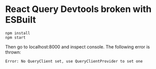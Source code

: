 # React Query Devtools broken with ESBuilt

```
npm install
npm start
```

Then go to localhost:8000 and inspect console.
The following error is thrown:

```
Error: No QueryClient set, use QueryClientProvider to set one
```
